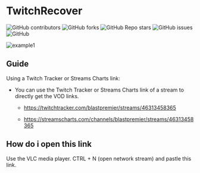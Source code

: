# TwitchRecover
<!-- Badges -->
![GitHub contributors](https://img.shields.io/github/contributors/tanersb/TwitchRecover?style=for-the-badge)
![GitHub forks](https://img.shields.io/github/forks/tanersb/TwitchRecover?style=for-the-badge)
![GitHub Repo stars](https://img.shields.io/github/stars/tanersb/TwitchRecover?style=for-the-badge)
![GitHub issues](https://img.shields.io/github/issues/tanersb/TwitchRecover?style=for-the-badge)
![GitHub](https://img.shields.io/github/license/tanersb/TwitchRecover?style=for-the-badge)

![example1](https://user-images.githubusercontent.com/58490105/172502426-c53d08e3-2724-487a-9f64-5437521fea1f.png)

## Guide

Using a Twitch Tracker or Streams Charts link:

- You can use the Twitch Tracker or Streams Charts link of a stream to directly get the VOD links.
  
  - <https://twitchtracker.com/blastpremier/streams/46313458365>

  - <https://streamscharts.com/channels/blastpremier/streams/46313458365>

## How do i open this link

Use the VLC media player.
CTRL + N (open network stream) and pastle this link.
